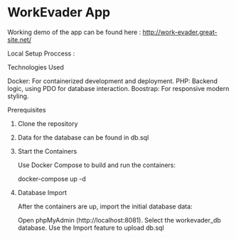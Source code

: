 # WorkEvader App

Working demo of the app can be found here : http://work-evader.great-site.net/

Local Setup Proccess :
 
Technologies Used

Docker: For containerized development and deployment.
PHP: Backend logic, using PDO for database interaction.
Boostrap: For responsive modern styling.

Prerequisites

1. Clone the repository
2. Data for the database can be found in db.sql
3. Start the Containers

    Use Docker Compose to build and run the containers:

    docker-compose up -d

4. Database Import

    After the containers are up, import the initial database data:

    Open phpMyAdmin (http://localhost:8081).
    Select the workevader_db database.
    Use the Import feature to upload db.sql
